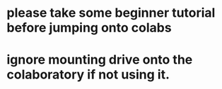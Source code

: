 # please take some beginner tutorial before jumping onto colabs
# ignore mounting drive onto the colaboratory if not using it.
